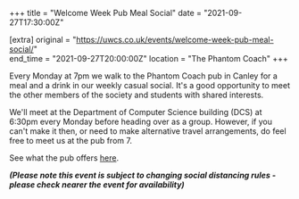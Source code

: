 +++
title = "Welcome Week Pub Meal Social"
date = "2021-09-27T17:30:00Z"

[extra]
original = "https://uwcs.co.uk/events/welcome-week-pub-meal-social/"    
end_time = "2021-09-27T20:00:00Z"
location = "The Phantom Coach"
+++

Every Monday at 7pm we walk to the Phantom Coach pub in Canley for a meal and a drink in our weekly casual social. It's a good opportunity to meet the other members of the society and students with shared interests.

We'll meet at the Department of Computer Science building (DCS) at 6:30pm every Monday before heading over as a group. However, if you can't make it then, or need to make alternative travel arrangements, do feel free to meet us at the pub from 7.  
  
See what the pub offers [here](https://www.sizzlingpubs.co.uk/findapub/eastandwestmidlands/thephantomcoachcanley).

***(Please note this event is subject to changing social distancing rules - please check nearer the event for availability)***

